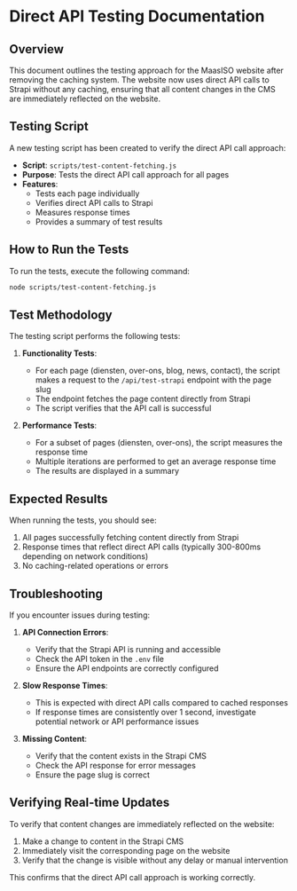 # Direct API Testing Documentation

## Overview

This document outlines the testing approach for the MaasISO website after removing the caching system. The website now uses direct API calls to Strapi without any caching, ensuring that all content changes in the CMS are immediately reflected on the website.

## Testing Script

A new testing script has been created to verify the direct API call approach:

- **Script**: `scripts/test-content-fetching.js`
- **Purpose**: Tests the direct API call approach for all pages
- **Features**:
  - Tests each page individually
  - Verifies direct API calls to Strapi
  - Measures response times
  - Provides a summary of test results

## How to Run the Tests

To run the tests, execute the following command:

```bash
node scripts/test-content-fetching.js
```

## Test Methodology

The testing script performs the following tests:

1. **Functionality Tests**:
   - For each page (diensten, over-ons, blog, news, contact), the script makes a request to the `/api/test-strapi` endpoint with the page slug
   - The endpoint fetches the page content directly from Strapi
   - The script verifies that the API call is successful

2. **Performance Tests**:
   - For a subset of pages (diensten, over-ons), the script measures the response time
   - Multiple iterations are performed to get an average response time
   - The results are displayed in a summary

## Expected Results

When running the tests, you should see:

1. All pages successfully fetching content directly from Strapi
2. Response times that reflect direct API calls (typically 300-800ms depending on network conditions)
3. No caching-related operations or errors

## Troubleshooting

If you encounter issues during testing:

1. **API Connection Errors**:
   - Verify that the Strapi API is running and accessible
   - Check the API token in the `.env` file
   - Ensure the API endpoints are correctly configured

2. **Slow Response Times**:
   - This is expected with direct API calls compared to cached responses
   - If response times are consistently over 1 second, investigate potential network or API performance issues

3. **Missing Content**:
   - Verify that the content exists in the Strapi CMS
   - Check the API response for error messages
   - Ensure the page slug is correct

## Verifying Real-time Updates

To verify that content changes are immediately reflected on the website:

1. Make a change to content in the Strapi CMS
2. Immediately visit the corresponding page on the website
3. Verify that the change is visible without any delay or manual intervention

This confirms that the direct API call approach is working correctly.